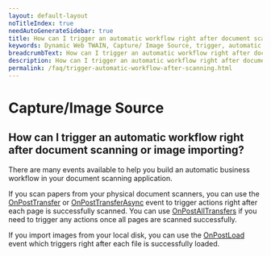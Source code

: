 ```yaml
---
layout: default-layout
noTitleIndex: true
needAutoGenerateSidebar: true
title: How can I trigger an automatic workflow right after document scanning or image importing?
keywords: Dynamic Web TWAIN, Capture/ Image Source, trigger, automatic workflow
breadcrumbText: How can I trigger an automatic workflow right after document scanning or image importing?
description: How can I trigger an automatic workflow right after document scanning or image importing?
permalink: /faq/trigger-automatic-workflow-after-scanning.html
---
```


# Capture/Image Source

## How can I trigger an automatic workflow right after document scanning or image importing?

There are many events available to help you build an automatic business workflow in your document scanning application.

If you scan papers from your physical document scanners, you can use the <a href="{{site.info}}api/WebTwain_Acquire.html#onposttransfer" target="_blank">OnPostTransfer</a> or <a href="{{site.info}}api/WebTwain_Acquire.html#onposttransferasync" target="_blank">OnPostTransferAsync</a> event to trigger actions right after each page is successfully scanned. You can use <a href="{{site.info}}api/WebTwain_Acquire.html#onpostalltransfers" target="_blank">OnPostAllTransfers</a> if you need to trigger any actions once all pages are scanned successfully.

If you import images from your local disk, you can use the <a href="{{site.info}}api/WebTwain_IO.html#onpostload" target="_blank">OnPostLoad</a> event which triggers right after each file is successfully loaded.
